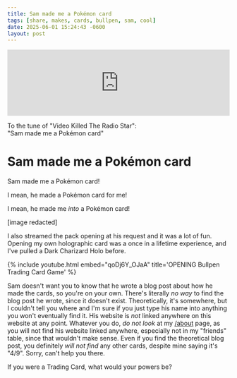 ```yaml
---
title: Sam made me a Pokémon card
tags: [share, makes, cards, bullpen, sam, cool]
date: 2025-06-01 15:24:43 -0600
layout: post
---
```

<iframe allow="autoplay *; encrypted-media *;" frameborder="0" height="150" style="width:100%;max-width:660px;overflow:hidden;background:transparent;" sandbox="allow-forms allow-popups allow-same-origin allow-scripts allow-storage-access-by-user-activation allow-top-navigation-by-user-activation" src="https://embed.music.apple.com/us/album/video-killed-the-radio-star/1444090125?i=1444090128"></iframe>

To the tune of "Video Killed The Radio Star":
<br>
"Sam made me a Pokémon card"

# Sam made me a Pokémon card

Sam made me a Pokémon card!

I mean, he made a Pokémon card for me!

I mean, he made me _into_ a Pokémon card!

[image redacted]

I also streamed the pack opening at his request and it was a lot of fun. Opening my own holographic card was a once in a lifetime experience, and I've pulled a Dark Charizard Holo before.

{% include youtube.html embed="qoDj6Y_OJaA" title='OPENING Bullpen Trading Card Game' %}

Sam doesn't want you to know that he wrote a blog post about how he made the cards, so you're on your own. There's literally _no way_ to find the blog post he wrote, since it doesn't exist. Theoretically, it's somewhere, but I couldn't tell you where and I'm sure if you just type his name into anything you won't eventually find it. His website is _not_ linked anywhere on this website at any point. Whatever you do, _do not look_ at my [/about](/about) page, as you will not find his website linked anywhere, especially not in my "friends" table, since that wouldn't make sense. Even if you find the theoretical blog post, you definitely _will not find_ any other cards, despite mine saying it's "4/9". Sorry, can't help you there.


If you were a Trading Card, what would your powers be?


